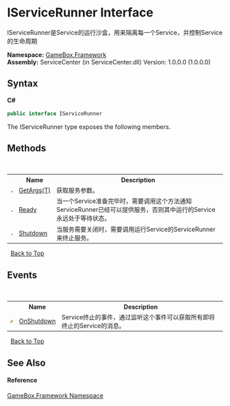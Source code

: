 # IServiceRunner Interface
 

IServiceRunner是Service的运行沙盒，用来隔离每一个Service，并控制Service的生命周期

**Namespace:**&nbsp;<a href="a8957fe6-9cc0-3a6d-cd5c-a2a246efee1e">GameBox.Framework</a><br />**Assembly:**&nbsp;ServiceCenter (in ServiceCenter.dll) Version: 1.0.0.0 (1.0.0.0)

## Syntax

**C#**<br />
``` C#
public interface IServiceRunner
```

The IServiceRunner type exposes the following members.


## Methods
&nbsp;<table><tr><th></th><th>Name</th><th>Description</th></tr><tr><td>![Public method](media/pubmethod.gif "Public method")</td><td><a href="9cbe3b1f-2f3a-33af-35be-733ced687062">GetArgs(T)</a></td><td>
获取服务参数。</td></tr><tr><td>![Public method](media/pubmethod.gif "Public method")</td><td><a href="57ad7806-dc0a-aea1-24d0-bc814312cc85">Ready</a></td><td>
当一个Service准备完毕时，需要调用这个方法通知ServiceRunner已经可以提供服务，否则其中运行的Service 永远处于等待状态。</td></tr><tr><td>![Public method](media/pubmethod.gif "Public method")</td><td><a href="7e5e4f59-7cc4-eb61-9ad2-f979c8c2a08b">Shutdown</a></td><td>
当服务需要关闭时，需要调用运行Service的ServiceRunner来终止服务。</td></tr></table>&nbsp;
<a href="#iservicerunner-interface">Back to Top</a>

## Events
&nbsp;<table><tr><th></th><th>Name</th><th>Description</th></tr><tr><td>![Public event](media/pubevent.gif "Public event")</td><td><a href="02400e62-255b-a960-7e7a-4d25c4d1a8e2">OnShutdown</a></td><td>
Service终止的事件，通过监听这个事件可以获取所有即将终止的Service的消息。</td></tr></table>&nbsp;
<a href="#iservicerunner-interface">Back to Top</a>

## See Also


#### Reference
<a href="a8957fe6-9cc0-3a6d-cd5c-a2a246efee1e">GameBox.Framework Namespace</a><br />